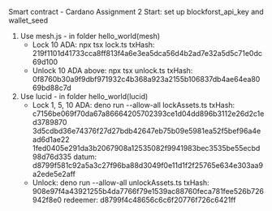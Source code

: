 Smart contract - Cardano
Assignment 2
Start: set up blockforst_api_key and wallet_seed
1. Use mesh.js - in folder hello_world(mesh)
    - Lock 10 ADA: npx tsx lock.ts
    txHash: 219f1101d41733cca8ff813f4a6e3ea5dca56d4b2ad7e32a5d5c71e0dc69d100
    - Unlock 10 ADA above: npx tsx unlock.ts
    txHash: 0f8760b30a9f9dbf971932c4b368a923a2155b106837db4ae64ea8069bd88c7d
2. Use lucid - in folder hello_world(lucid)
    - Lock 1, 5, 10 ADA: deno run --allow-all lockAssets.ts
    txHash: c7156be069f70da67a86664205702393ce1d04dd896b3112e26d2c1ed3789870
            3d5cdbd36e74376f27d27bdb42647eb75b09e5981ea52f5bef96a4ead6d1ae22
            1fed0405e291da3b2067908a12535082f9941983bec3535be55ecbd98d76d335
    datum: d8799f581c92a5a3c27f96ba88d3049f0e11d1f2f25765e634e303aa9a2ede5e2aff
    - Unlock: deno run --allow-all unlockAssets.ts
    txHash: 908e97f4a43921255b4da7766f79e1539ac88760feca781fee526b726942f8e0
    redeemer: d8799f4c48656c6c6f20776f726c6421ff